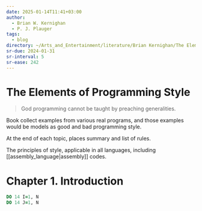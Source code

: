```yaml
---
date: 2025-01-14T11:41+03:00
author:
  - Brian W. Kernighan
  - P. J. Plauger
tags:
  - blog
directory: ~/Arts_and_Entertainment/literature/Brian Kernighan/The Elements of Programming Style, 2nd Edition (2083)/
sr-due: 2024-01-31
sr-interval: 5
sr-ease: 242
---
```


# The Elements of Programming Style

> God programming cannot be taught by preaching generalities.

Book collect examples from various real programs, and those examples would be
models as good and bad programming style.

At the end of each topic, places summary and list of rules.

The principles of style, applicable in all languages, including
[[assembly_language|assembly]] codes.

# Chapter 1. Introduction

```fortran
DO 14 I=1, N
DO 14 J=1, N
```
